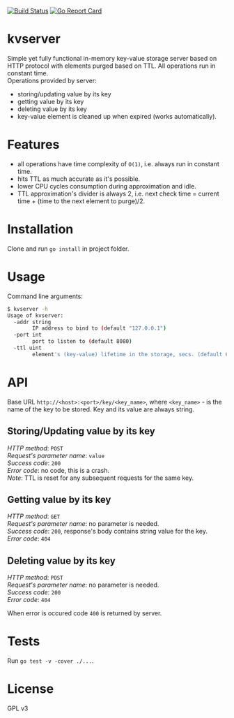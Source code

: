 [![Build Status](https://travis-ci.org/proway2/kvserver.svg?branch=master)](https://travis-ci.org/proway2/kvserver)
[![Go Report Card](https://goreportcard.com/badge/github.com/proway2/kvserver)](https://goreportcard.com/report/github.com/proway2/kvserver)

# kvserver
Simple yet fully functional in-memory key-value storage server based on HTTP protocol with elements purged based on TTL. All operations run in constant time.    
Operations provided by server:

- storing/updating value by its key
- getting value by its key
- deleting value by its key
- key-value element is cleaned up when expired (works automatically).

# Features

- all operations have time complexity of ```O(1)```, i.e. always run in constant time.    
- hits TTL as much accurate as it's possible.    
- lower CPU cycles consumption during approximation and idle.    
- TTL approximation's divider is always 2, i.e. next check time = current time + (time to the next element to purge)/2.

# Installation
Clone and run ```go install``` in project folder.

# Usage
Command line arguments:
```bash
$ kvserver -h
Usage of kvserver:
  -addr string
    	IP address to bind to (default "127.0.0.1")
  -port int
    	port to listen to (default 8080)
  -ttl uint
    	element's (key-value) lifetime in the storage, secs. (default 60)
```
# API
Base URL ```http://<host>:<port>/key/<key_name>```, where ```<key_name>``` - is the name of the key to be stored. Key and its value are always string.
## Storing/Updating value by its key
_HTTP method_: ```POST```    
_Request's parameter name_: ```value```    
_Success code_: ```200```    
_Error code_: no code, this is a crash.    
_Note_: TTL is reset for any subsequent requests for the same key.

## Getting value by its key
_HTTP method_: ```GET```    
_Request's parameter name_: no parameter is needed.    
_Success code_: ```200```, response's body contains string value for the key.    
_Error code_: ```404```

## Deleting value by its key
_HTTP method_: ```POST```    
_Request's parameter name_: no parameter is needed.    
_Success code_: ```200```    
_Error code_: ```404```

When error is occured code ```400``` is returned by server.

# Tests
Run ```go test -v -cover ./...```.

# License
GPL v3
